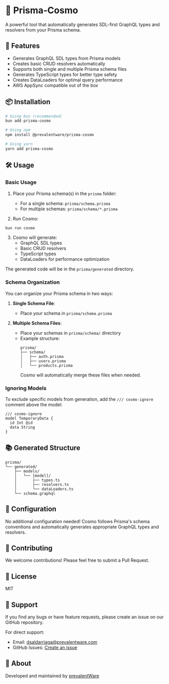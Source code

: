 # 🚀 Prisma-Cosmo

A powerful tool that automatically generates SDL-first GraphQL types and resolvers from your Prisma schema.

## 🌟 Features

- Generates GraphQL SDL types from Prisma models
- Creates basic CRUD resolvers automatically
- Supports both single and multiple Prisma schema files
- Generates TypeScript types for better type safety
- Creates DataLoaders for optimal query performance
- AWS AppSync compatible out of the box

## 📦 Installation

```bash
# Using bun (recommended)
bun add prisma-cosmo

# Using npm
npm install @prevalentware/prisma-cosmo

# Using yarn
yarn add prisma-cosmo
```

## 🛠️ Usage

### Basic Usage

1. Place your Prisma schema(s) in the `prisma` folder:

   - For a single schema: `prisma/schema.prisma`
   - For multiple schemas: `prisma/schema/*.prisma`

2. Run Cosmo:

```bash
bun run cosmo
```

3. Cosmo will generate:
   - GraphQL SDL types
   - Basic CRUD resolvers
   - TypeScript types
   - DataLoaders for performance optimization

The generated code will be in the `prisma/generated` directory.

### Schema Organization

You can organize your Prisma schema in two ways:

1. **Single Schema File**:

   - Place your schema in `prisma/schema.prisma`

2. **Multiple Schema Files**:
   - Place your schemas in `prisma/schema/` directory
   - Example structure:
     ```
     prisma/
     ├── schema/
     │   ├── auth.prisma
     │   ├── users.prisma
     │   └── products.prisma
     ```
     Cosmo will automatically merge these files when needed.

### Ignoring Models

To exclude specific models from generation, add the `/// cosmo-ignore` comment above the model:

```prisma
/// cosmo-ignore
model TemporaryData {
  id Int @id
  data String
}
```

## 📚 Generated Structure

```
prisma/
└── generated/
    ├── models/
    │   └── [model]/
    │       ├── types.ts
    │       ├── resolvers.ts
    │       └── dataLoaders.ts
    └── schema.graphql
```

## 🔧 Configuration

No additional configuration needed! Cosmo follows Prisma's schema conventions and automatically generates appropriate GraphQL types and resolvers.

## 🤝 Contributing

We welcome contributions! Please feel free to submit a Pull Request.

## 📝 License

MIT

## 💪 Support

If you find any bugs or have feature requests, please create an issue on our GitHub repository.

For direct support:

- Email: dsaldarriaga@prevalentware.com
- GitHub Issues: [Create an issue](https://github.com/prevalentware/prisma-cosmo/issues)

## 🏢 About

Developed and maintained by [prevalentWare](https://prevalentware.com/)
